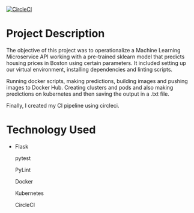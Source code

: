 [![CircleCI](https://dl.circleci.com/status-badge/img/gh/iyketheintrovert/sage-project-four/tree/main.svg?style=svg)](https://dl.circleci.com/status-badge/redirect/gh/iyketheintrovert/sage-project-four/tree/main)

<h1>Project Description</h1>
<p>The objective of this project was to operationalize a Machine Learning Microservice API working with a pre-trained sklearn model that predicts housing prices in Boston using certain parameters. It included setting up our virtual environment, installing dependencies and linting scripts.</p>

<p>Running docker scripts, making predictions, building images and pushing images to Docker Hub. Creating clusters and pods and also making predictions on kubernetes and then saving the output in a .txt file.</p>

<p>Finally, I created my CI pipeline using circleci.</p>

<h1>Technology Used</h1>
<ul>
  <li>Flask</li>

pytest

PyLint

Docker

Kubernetes

CircleCI
</ul>
